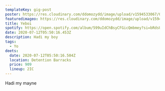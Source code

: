 ```yaml
---
templateKey: gig-post
poster: https://res.cloudinary.com/ddomozydd/image/upload/v1594533067/QQBorder_xdalsj.png
featuredimageo: https://res.cloudinary.com/ddomozydd/image/upload/v1594533067/QQBorder_xdalsj.png
title: Yeboi
spotify: https://open.spotify.com/album/599uIdChBsyCFGicQmbmey?si=bRdsUoCxTPGr7bBct3dUzg
date: 2020-07-12T05:50:16.453Z
description: Hadi my boy
tags:
  - Yo
deets:
  date: 2020-07-12T05:50:16.504Z
  location: Detention Barracks
  price: 909
  lineup: 2IC
---
```

Hadi my mayne
